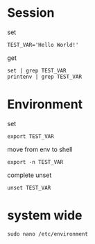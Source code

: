 # Session

set
```shell
TEST_VAR='Hello World!'
```

get
```shell
set | grep TEST_VAR
printenv | grep TEST_VAR
```

# Environment

set

```shell
export TEST_VAR
```

move from env to shell

```shell
export -n TEST_VAR
```

complete unset

```shell
unset TEST_VAR
```

# system wide
```shell
sudo nano /etc/environment
```